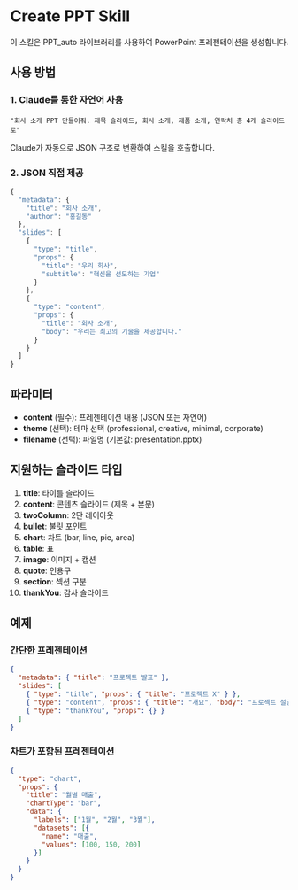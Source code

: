 # Create PPT Skill

이 스킬은 PPT_auto 라이브러리를 사용하여 PowerPoint 프레젠테이션을 생성합니다.

## 사용 방법

### 1. Claude를 통한 자연어 사용

```
"회사 소개 PPT 만들어줘. 제목 슬라이드, 회사 소개, 제품 소개, 연락처 총 4개 슬라이드로"
```

Claude가 자동으로 JSON 구조로 변환하여 스킬을 호출합니다.

### 2. JSON 직접 제공

```javascript
{
  "metadata": {
    "title": "회사 소개",
    "author": "홍길동"
  },
  "slides": [
    {
      "type": "title",
      "props": {
        "title": "우리 회사",
        "subtitle": "혁신을 선도하는 기업"
      }
    },
    {
      "type": "content",
      "props": {
        "title": "회사 소개",
        "body": "우리는 최고의 기술을 제공합니다."
      }
    }
  ]
}
```

## 파라미터

- **content** (필수): 프레젠테이션 내용 (JSON 또는 자연어)
- **theme** (선택): 테마 선택 (professional, creative, minimal, corporate)
- **filename** (선택): 파일명 (기본값: presentation.pptx)

## 지원하는 슬라이드 타입

1. **title**: 타이틀 슬라이드
2. **content**: 콘텐츠 슬라이드 (제목 + 본문)
3. **twoColumn**: 2단 레이아웃
4. **bullet**: 불릿 포인트
5. **chart**: 차트 (bar, line, pie, area)
6. **table**: 표
7. **image**: 이미지 + 캡션
8. **quote**: 인용구
9. **section**: 섹션 구분
10. **thankYou**: 감사 슬라이드

## 예제

### 간단한 프레젠테이션

```json
{
  "metadata": { "title": "프로젝트 발표" },
  "slides": [
    { "type": "title", "props": { "title": "프로젝트 X" } },
    { "type": "content", "props": { "title": "개요", "body": "프로젝트 설명" } },
    { "type": "thankYou", "props": {} }
  ]
}
```

### 차트가 포함된 프레젠테이션

```json
{
  "type": "chart",
  "props": {
    "title": "월별 매출",
    "chartType": "bar",
    "data": {
      "labels": ["1월", "2월", "3월"],
      "datasets": [{
        "name": "매출",
        "values": [100, 150, 200]
      }]
    }
  }
}
```
